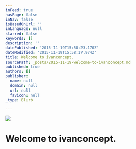 ```yaml
---
inFeed: true
hasPage: false
inNav: false
isBasedOnUrl: ''
inLanguage: null
starred: false
keywords: []
description: ''
datePublished: '2015-11-19T15:58:23.170Z'
dateModified: '2015-11-19T15:58:17.974Z'
title: Welcome to ivanconcept.
sourcePath: _posts/2015-11-19-welcome-to-ivanconcept.md
published: true
authors: []
publisher:
  name: null
  domain: null
  url: null
  favicon: null
_type: Blurb

---
```

![](https://the-grid-user-content.s3-us-west-2.amazonaws.com/d0d62fad-7114-4564-89d9-ac7713a31e71.jpg)

# Welcome to ivanconcept.